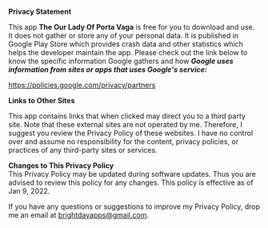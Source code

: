  **Privacy Statement**
 
 This app **The Our Lady Of Porta Vaga** is free for you to download and use. It does not gather or store any of your personal data. It is published in  Google Play Store which provides crash data and other statistics which helps the developer maintain the app.  Please check out the link below to know the specific information Google gathers and how ***Google uses information from sites or apps that uses Google\'s service:***

https://policies.google.com/privacy/partners
        

**Links to Other Sites**   

This app contains links that when clicked may direct you to a third party site. Note that these external sites are not operated by me. Therefore, I suggest you  review the Privacy Policy of these websites. I have no control over and assume no responsibility for the content, privacy policies, or practices of any third-party sites or services.

**Changes to This Privacy Policy**  
This Privacy Policy may be updated during software updates. Thus you are advised
to review this policy for any changes. This policy is effective as of Jan 9, 2022.

If you have any questions or suggestions to improve  my Privacy Policy, drop me
an email at brightdayapps@gmail.com.
